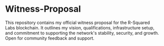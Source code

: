 # Witness-Proposal
This repository contains my official witness proposal for the R-Squared Labs blockchain. It outlines my vision, qualifications, infrastructure setup, and commitment to supporting the network's stability, security, and growth. Open for community feedback and support.
